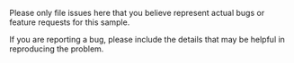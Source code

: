 Please only file issues here that you believe represent actual bugs or feature requests for this sample.

If you are reporting a bug, please include the details that may be helpful in reproducing the problem.
